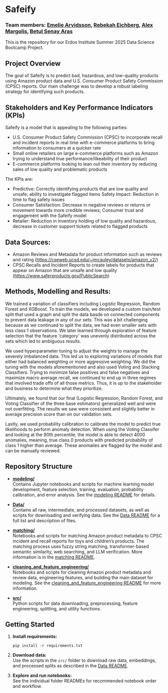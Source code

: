 # Safeify
### Team members: [Emelie Arvidsson](https://github.com/EmmiArwid), [Rebekah Eichberg](https://github.com/rebekah-eichberg), [Alex Margolis](https://github.com/almargo), [Betul Senay Aras](https://github.com/betsenara) 

This is the repository for our Erdos Institute Summer 2025 Data Science Bootcamp Project.


## Project Overview

The goal of Safeify is to predict bad, hazardous, and low-quality products using Amazon product data and U.S. Consumer Product Safety Commission (CPSC) reports. Our main challenge was to develop a robust labeling strategy for identifying such products. 

## Stakeholders and Key Performance Indicators (KPIs)
Safeify is a model that is appealing to the following parties: 
- U.S. Consumer Product Safety Commission (CPSC) to incorporate recall and incident reports in real time with e-commerce platforms to bring information to consumers at a quicker rate
- Small online retailers on large e-commerce platforms such as Amazon trying to understand true performance/likeability of their product
- E-commerce platforms looking to lean out their inventory by reducing sales of low quality and problematic products

The KPIs are:
- Predictive: Correctly identifying products that are low quality and unsafe; ability to investigate flagged items
Safety Impact: Reduction in time to flag safety issues 
- Consumer Satisfaction: Decrease in negative reviews or returns or movement towards more credible reviews; Consumer trust and engagement with the Safeify model
- Retailer: Reduction in inventory holding of low quality and hazardous, decrease in customer support tickets related to flagged products

## Data Sources:
- Amazon Reviews and Metadata for product information such as reviews and rating (https://cseweb.ucsd.edu/~jmcauley/datasets/amazon_v2/)
- CPSC Recalls and Incident Reports to create labels for products that appear on Amazon that are unsafe and low quality (https://www.saferproducts.gov/PublicSearch)

## Methods, Modelling and Results:
We trained a variation of classifiers including Logistic Regression, Random Forest and XGBoost. To train the models, we developed a custom train/test split that used a graph and split the data basde on connected components to prevent data leakage in any of our sets. This was a bit challenging because as we continued to split the data, we had even smaller sets with less class 1 observations. We later learned through exploration of feature selection that the feature 'category' was unevenly distributed across the sets which led to ambiguous results. 

We used hyperparameter tuning to adjust the weights to manage the severely imbalanced data. This led us to exploring variations of models that either had balanced weighting or more aggressive weighting. We did the tuning with the models aforementioned and also used Voting and Stacking Classifiers. Trying to minimize false positives and false negatives and maximize macro average recall, we continued to end up in three regimes that involved trade offs of all those metrics. Thus, it is up to the stakeholder and business to determine what they prioritize.

Ultimately, we found that our final (Logistic Regression, Random Forest, and Voting Classifier of the three base estimators) generalized well and were not overfitting. The results we saw were consistent and slightly better in average precision score than on our validation sets.

Lastly, we used probability calibration to calibrate the model to predict true likelihoods to perform anomaly detection. When using the Voting Classifer and looking at the 90th percentile, the model is able to detect 4000 anomalies, meaning, true class 0 products with predicted probability of class 1 higher than average. These anomalies are flagged by the model and can be manually reviewed.

## Repository Structure

- **[modeling/](modeling/)**  
  Contains Jupyter notebooks and scripts for machine learning model development, feature selection, training, evaluation, probability calibration, and error analysis. See the [modeling README](modeling/ReadMe.md) for details.

- **[Data/](Data/)**  
  Contains all raw, intermediate, and processed datasets, as well as scripts for downloading and verifying data. See the [Data README](Data/README.md) for a full list and description of files.

- **[matching/](matching/)**  
  Notebooks and scripts for matching Amazon product metadata to CPSC incident and recall reports for toys and children’s products. The matching process uses fuzzy string matching, transformer-based semantic similarity, web searching, and LLM verification. More information is in the [matching README](matching/README.md).

- **[cleaning_and_feature_engineering/](cleaning_and_feature_engineering/)**  
  Notebooks and scripts for cleaning Amazon product metadata and review data, engineering features, and building the main dataset for modeling. See the [cleaning_and_feature_engineering README](cleaning_and_feature_engineering/README.md) for more information.

- **[src/](src/)**  
  Python scripts for data downloading, preprocessing, feature engineering, splitting, and utility functions.

## Getting Started

1. **Install requirements:**  
   ```
   pip install -r requirements.txt
   ```

2. **Download data:**  
   Use the scripts in the `src/` folder to download raw data, embeddings, and processed splits as described in the [Data README](Data/README.md).

3. **Explore and run notebooks:**  
   See the individual folder READMEs for recommended notebook order and workflow.
